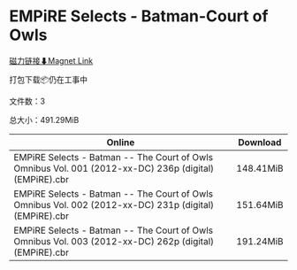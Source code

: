 # EMPiRE Selects - Batman-Court of Owls

[磁力链接⬇Magnet Link](magnet:?xt=urn:btih:3b17b69875af241bb7d352675fe4d25aec76277f&dn=EMPiRE%20Selects%20-%20Batman-Court%20of%20Owls)

打包下载📦仍在工事中

文件数：3

总大小：491.29MiB

Online | Download
--- | ---
EMPiRE Selects - Batman -- The Court of Owls Omnibus Vol. 001 (2012-xx-DC) 236p (digital) (EMPiRE).cbr | 148.41MiB
EMPiRE Selects - Batman -- The Court of Owls Omnibus Vol. 002 (2012-xx-DC) 231p (digital) (EMPiRE).cbr | 151.64MiB
EMPiRE Selects - Batman -- The Court of Owls Omnibus Vol. 003 (2012-xx-DC) 262p (digital) (EMPiRE).cbr | 191.24MiB